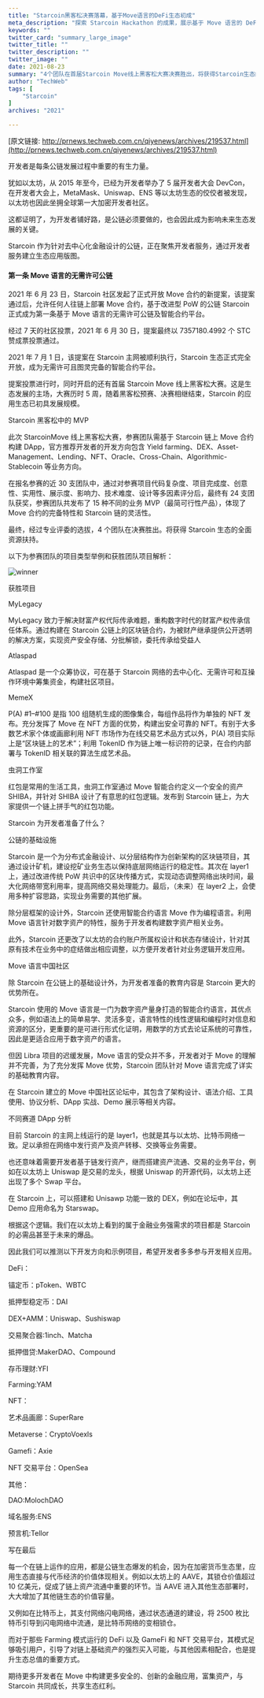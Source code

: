 ```yaml
---
title: "Starcoin黑客松决赛落幕，基于Move语言的DeFi生态初成"
meta_description: "探索 Starcoin Hackathon 的成果，展示基于 Move 语言的 DeFi 创新项目。"
keywords: ""
twitter_card: "summary_large_image"
twitter_title: ""
twitter_description: ""
twitter_image: ""
date: 2021-08-23
summary: "4个团队在首届Starcoin Move线上黑客松大赛决赛胜出，将获得Starcoin生态的全面资源扶持。"
author: "TechWeb"
tags: [
    "Starcoin"
]
archives: "2021"

---
```


[原文链接: http://prnews.techweb.com.cn/qiyenews/archives/219537.html](http://prnews.techweb.com.cn/qiyenews/archives/219537.html)

开发者是每条公链发展过程中重要的有生力量。

犹如以太坊，从 2015 年至今，已经为开发者举办了 5 届开发者大会 DevCon，在开发者大会上，MetaMask、Uniswap、ENS 等以太坊生态的佼佼者被发现，以太坊也因此坐拥全球第一大加密开发者社区。

这都证明了，为开发者铺好路，是公链必须要做的，也会因此成为影响未来生态发展的关键。

Starcoin 作为针对去中心化金融设计的公链，正在聚焦开发者服务，通过开发者服务建立生态应用版图。

#### 第一条 Move 语言的无需许可公链

2021 年 6 月 23 日，Starcoin 社区发起了正式开放 Move 合约的新提案，该提案通过后，允许任何人往链上部署 Move 合约，基于改进型 PoW 的公链 Starcoin 正式成为第一条基于 Move 语言的无需许可公链及智能合约平台。

经过 7 天的社区投票，2021 年 6 月 30 日，提案最终以 7357180.4992 个 STC 赞成票投票通过。

2021 年 7 月 1 日，该提案在 Starcoin 主网被顺利执行，Starcoin 生态正式完全开放，成为无需许可且图灵完备的智能合约平台。

提案投票进行时，同时开启的还有首届 Starcoin Move 线上黑客松大赛。这是生态发展的主场，大赛历时 5 周，随着黑客松预赛、决赛相继结束，Starcoin 的应用生态已初具发展规模。

Starcoin 黑客松中的 MVP

此次 StarcoinMove 线上黑客松大赛，参赛团队需基于 Starcoin 链上 Move 合约构建 DApp，官方推荐开发者的开发方向包含 Yield farming、DEX、Asset-Management、Lending、NFT、Oracle、Cross-Chain、Algorithmic-Stablecoin 等业务方向。

在报名参赛的近 30 支团队中，通过对参赛项目代码复杂度、项目完成度、创意性、实用性、展示度、影响力、技术难度、设计等多因素评分后，最终有 24 支团队获奖，参赛团队共发布了 15 种不同的业务 MVP（最简可行性产品），体现了 Move 合约的完备特性和 Starcoin 链的灵活性。

最终，经过专业评委的选拔，4 个团队在决赛胜出。将获得 Starcoin 生态的全面资源扶持。

以下为参赛团队的项目类型举例和获胜团队项目解析：

​![winner](/images/new/news/2108231707041129853381.png)

获胜项目

MyLegacy

MyLegacy 致力于解决财富产权代际传承难题，重构数字时代的财富产权传承信任体系。通过构建在 Starcoin 公链上的区块链合约，为被财产继承提供公开透明的解决方案，实现资产安全存储、分批解锁，委托传承给受益人

Atlaspad

Atlaspad 是一个众筹协议，可在基于 Starcoin 网络的去中心化、无需许可和互操作环境中筹集资金，构建社区项目。

MemeX

P(A) #1–#100 是指 100 组随机生成的图像集合，每组作品将作为单独的 NFT 发布。充分发挥了 Move 在 NFT 方面的优势，构建出安全可靠的 NFT。有别于大多数艺术家个体或画廊利用 NFT 市场作为在线交易艺术品方式以外，P(A) 项目实际上是“区块链上的艺术”；利用 TokenID 作为链上唯一标识符的记录，在合约内部署与 TokenID 相关联的算法生成艺术品。

虫洞工作室

红包是常用的生活工具，虫洞工作室通过 Move 智能合约定义一个安全的资产 SHIBA，并针对 SHIBA 设计了有意思的红包逻辑。发布到 Starcoin 链上，为大家提供一个链上拼手气的红包功能。

Starcoin 为开发者准备了什么？

公链的基础设施

Starcoin 是一个为分布式金融设计、以分层结构作为创新架构的区块链项目，其通过设计矿机，建设挖矿业务生态以保持底层网络运行的稳定性。其次在 layer1 上，通过改进传统 PoW 共识中的区块传播方式，实现动态调整网络出块时间，最大化网络带宽利用率，提高网络交易处理能力。最后，（未来）在 layer2 上，会使用多种扩容思路，实现业务需要的其他扩展。

除分层框架的设计外，Starcoin 还使用智能合约语言 Move 作为编程语言。利用 Move 语言针对数字资产的特性，服务于开发者构建数字资产相关业务。

此外，Starcoin 还更改了以太坊的合约账户所属权设计和状态存储设计，针对其原有技术在业务中的症结做出相应调整，以方便开发者针对业务逻辑开发应用。

Move 语言中国社区

除 Starcoin 在公链上的基础设计外，为开发者准备的教育内容是 Starcoin 更大的优势所在。

Starcoin 使用的 Move 语言是一门为数字资产量身打造的智能合约语言，其优点众多，例如语法上的简单易学、灵活多变，语言特性的线性逻辑和编程时对信息和资源的区分，更重要的是可进行形式化证明，用数学的方式去论证系统的可靠性，因此是更适合应用于数字资产的语言。

但因 Libra 项目的迟缓发展，Move 语言的受众并不多，开发者对于 Move 的理解并不完善，为了充分发挥 Move 优势，Starcoin 团队针对 Move 语言完成了详实的基础教育内容。

在 Starcoin 建立的 Move 中国社区论坛中，其包含了架构设计、语法介绍、工具使用、协议分析、DApp 实战、Demo 展示等相关内容。

不同赛道 DApp 分析

目前 Starcoin 的主网上线运行的是 layer1，也就是其与以太坊、比特币网络一致。足以承担在网络中发行资产及资产转移、交换等业务需要。

也还意味着需要开发者基于链发行资产，继而搭建资产流通、交易的业务平台，例如在以太坊上 Uniswap 是交易的龙头，根据 Uniswap 的开源代码，以太坊上还出现了多个 Swap 平台。

在 Starcoin 上，可以搭建和 Unisawp 功能一致的 DEX，例如在论坛中，其 Demo 应用命名为 Starswap。

根据这个逻辑。我们在以太坊上看到的属于金融业务强需求的项目都是 Starcoin 的必需品甚至于未来的爆品。

因此我们可以推测以下开发方向和示例项目，希望开发者多多参与开发相关应用。

DeFi：

锚定币：pToken、WBTC

抵押型稳定币：DAI

DEX+AMM：Uniswap、Sushiswap

交易聚合器:1inch、Matcha

抵押借贷:MakerDAO、Compound

存币理财:YFI

Farming:YAM

NFT：

艺术品画廊：SuperRare

Metaverse：CryptoVoexls

Gamefi：Axie

NFT 交易平台：OpenSea

其他：

DAO:MolochDAO

域名服务:ENS

预言机:Tellor

写在最后

每一个在链上运作的应用，都是公链生态爆发的机会，因为在加密货币生态里，应用生态直接与代币经济的价值体现相关。例如以太坊上的 AAVE，其锁仓价值超过 10 亿美元，促成了链上资产流通中重要的环节。当 AAVE 进入其他生态部署时，大大增加了其他链生态的价值容量。

又例如在比特币上，其支付网络闪电网络，通过状态通道的建设，将 2500 枚比特币引导到闪电网络中流通，是比特币网络的变相锁仓。

而对于那些 Farming 模式运行的 DeFi 以及 GameFi 和 NFT 交易平台，其模式足够吸引用户，引导了对链上基础资产的强烈买入可能，与其他因素相配合，也是提升生态总值的重要方式。

期待更多开发者在 Move 中构建更多安全的、创新的金融应用，富集资产，与 Starcoin 共同成长，共享生态红利。
